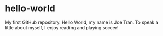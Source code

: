 # hello-world
My first GitHub repository.
Hello World, my name is Joe Tran. To speak a little about myself, I enjoy reading and playing soccer!
